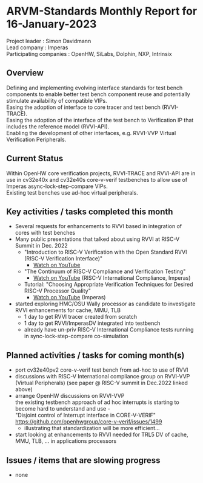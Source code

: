 
[comment]: # "this template is for ARVM projects"

# **ARVM-Standards** Monthly Report for 16-January-2023

Project leader : Simon Davidmann   
Lead company :  Imperas  
Participating companies : OpenHW, SiLabs, Dolphin, NXP, Intrinsix 

## Overview
Defining and implementing evolving interface standards for test bench components to enable better test bench component reuse and potentially stimulate availability of compatible VIPs.  
Easing the adoption of interface to core tracer and test bench (RVVI-TRACE).  
Easing the adoption of the interface of the test bench to Verification IP that includes the reference model (RVVI-API).  
Enabling the development of other interfaces, e.g. RVVI-VVP Virtual Verification Peripherals.   

## Current Status
Within OpenHW core verification projects, RVVI-TRACE and RVVI-API are in use in cv32e40x and cv32e40s core-v-verif testbenches to allow use of Imperas async-lock-step-compare VIPs.  
Existing test benches use ad-hoc virtual peripherals.  

## Key activities / tasks completed this month
- Several requests for enhancements to RVVI based in integration of cores with test benches
- Many public presentations that talked about using RVVI at RISC-V Summit in Dec. 2022
    - "Introduction to RISC-V Verification with the Open Standard RVVI (RISC-V Verification Interface)"
        - [Watch on YouTube](https://www.youtube.com/watch?v=JECxAFE0Yho)
    - "The Continuum of RISC-V Compliance and Verification Testing"
        - [Watch on YouTube](https://www.youtube.com/watch?v=VU9MjjprkBc) (RISC-V International Compliance, Imperas)
    - Tutorial: "Choosing Appropriate Verification Techniques for Desired RISC-V Processor Quality"
        - [Watch on YouTube](https://www.youtube.com/watch?v=c2H3iRl2WEc) (Imperas)
- started exploring HMC/OSU Wally processor as candidate to investigate RVVI enhancements for cache, MMU, TLB
    - 1 day to get RVVI tracer created from scratch
    - 1 day to get RVVI/ImperasDV integrated into testbench
    - already have un-priv RISC-V International Compliance tests running in sync-lock-step-compare co-simulation
## Planned activities / tasks for coming month(s)
- port cv32e40pv2 core-v-verif test bench from ad-hoc to use of RVVI
- discussions with RISC-V International compliance group on RVVI-VVP (Virtual Peripherals) (see paper @ RISC-V summit in Dec.2022 linked above)
- arrange OpenHW discussions on RVVI-VVP   
    the existing testbench approach of ad hoc interrupts is starting to become hard to understand and use -  
        "Disjoint control of Interrupt interface in CORE-V-VERIF"     https://github.com/openhwgroup/core-v-verif/issues/1499
    -  illustrating that standardization will be more efficient...     
- start looking at enhancements to RVVI needed for TRL5 DV of cache, MMU, TLB, ... in applications processors
## Issues / items that are slowing progress
- none


